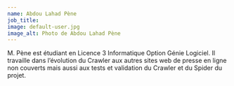 ```yaml
---
name: Abdou Lahad Pène
job_title:
image: default-user.jpg
image_alt: Photo de Abdou Lahad Pène
---
```


M. Pène est étudiant en Licence 3 Informatique Option Génie Logiciel. Il travaille dans l’évolution du Crawler aux autres sites web de presse en ligne non couverts mais aussi aux tests et validation du Crawler et du Spider du projet.
